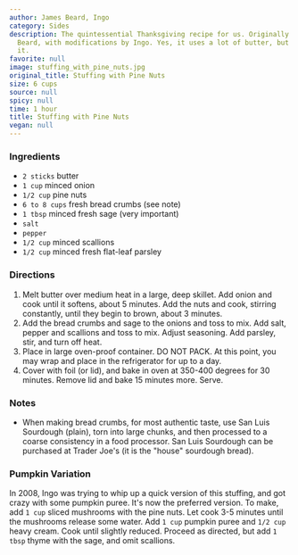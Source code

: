 ```yaml
---
author: James Beard, Ingo
category: Sides
description: The quintessential Thanksgiving recipe for us. Originally from James
  Beard, with modifications by Ingo. Yes, it uses a lot of butter, but it is worth
  it.
favorite: null
image: stuffing_with_pine_nuts.jpg
original_title: Stuffing with Pine Nuts
size: 6 cups
source: null
spicy: null
time: 1 hour
title: Stuffing with Pine Nuts
vegan: null
---
```


### Ingredients

* `2 sticks` butter
* `1 cup` minced onion
* `1/2 cup` pine nuts
* `6 to 8 cups` fresh bread crumbs (see note)
* `1 tbsp` minced fresh sage (very important)
* `salt`
* `pepper`
* `1/2 cup` minced scallions
* `1/2 cup` minced fresh flat-leaf parsley

### Directions

1. Melt butter over medium heat in a large, deep skillet. Add onion and cook until it softens, about 5 minutes. Add the nuts and cook, stirring constantly, until they begin to brown, about 3 minutes.
2. Add the bread crumbs and sage to the onions and toss to mix. Add salt, pepper and scallions and toss to mix. Adjust seasoning. Add parsley, stir, and turn off heat.
3. Place in large oven-proof container. DO NOT PACK. At this point, you may wrap and place in the refrigerator for up to a day.
4. Cover with foil (or lid), and bake in oven at 350-400 degrees for 30 minutes. Remove lid and bake 15 minutes more. Serve.

### Notes

- When making bread crumbs, for most authentic taste, use San Luis Sourdough (plain), torn into large chunks, and then processed to a coarse consistency in a food processor. San Luis Sourdough can be purchased at Trader Joe's (it is the "house" sourdough bread).

### Pumpkin Variation

In 2008, Ingo was trying to whip up a quick version of this stuffing, and got crazy with some pumpkin puree. It's now the preferred version. To make, add `1 cup` sliced mushrooms with the pine nuts. Let cook 3-5 minutes until the mushrooms release some water. Add `1 cup` pumpkin puree and `1/2 cup` heavy cream. Cook until slightly reduced. Proceed as directed, but add `1 tbsp` thyme with the sage, and omit scallions.